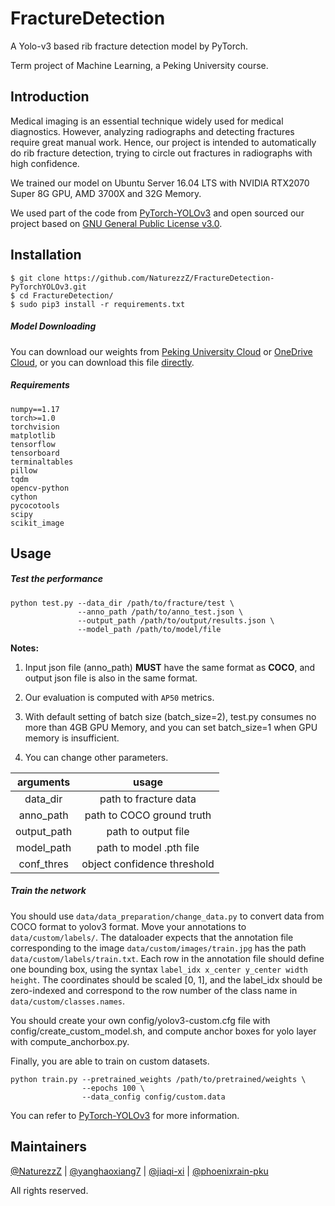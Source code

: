 # FractureDetection

A Yolo-v3 based rib fracture detection model by PyTorch.

Term project of Machine Learning, a Peking University course.

## Introduction

Medical imaging is an essential technique widely used for medical diagnostics. However, analyzing radiographs and detecting fractures require great manual work. Hence, our project is intended to automatically do rib fracture detection, trying to circle out fractures in radiographs with high confidence.

We trained our model on Ubuntu Server 16.04 LTS with NVIDIA RTX2070 Super 8G GPU, AMD 3700X and 32G Memory.  

We used part of the code from [PyTorch-YOLOv3](https://github.com/eriklindernoren/PyTorch-YOLOv3) and open sourced our project based on [GNU General Public License v3.0](https://raw.githubusercontent.com/NaturezzZ/FractureDetection-PyTorchYOLOv3/master/LICENSE).

## Installation

```
$ git clone https://github.com/NaturezzZ/FractureDetection-PyTorchYOLOv3.git
$ cd FractureDetection/
$ sudo pip3 install -r requirements.txt
```

##### Model Downloading

You can download our weights from [Peking University Cloud](https://disk.pku.edu.cn:443/link/4E0333B716CB2D7124ECFFA3624BEF3E) or [OneDrive Cloud](https://pkueducn-my.sharepoint.com/:u:/g/personal/zhengnaiqian_pku_edu_cn/EQPrYihpdNJOncFh7itykQYBw8knjsXMiyDT6t_NO5_DXg?e=hMaa8d), or you can download this file [directly](http://pub1806cloud.zhengnq.top:18060/index.php/s/jSNDWbPd2a4F5pL).

##### Requirements

```
numpy==1.17
torch>=1.0
torchvision
matplotlib
tensorflow
tensorboard
terminaltables
pillow
tqdm
opencv-python
cython
pycocotools
scipy
scikit_image
```

## Usage

##### Test the performance

```
python test.py --data_dir /path/to/fracture/test \
               --anno_path /path/to/anno_test.json \
               --output_path /path/to/output/results.json \
               --model_path /path/to/model/file
```

**Notes:**

1. Input json file (anno_path) **MUST** have the same format as **COCO**, and output json file is also in the  same format.

2. Our evaluation is computed with `AP50` metrics.

3. With default setting of batch size (batch_size=2), test.py consumes no more than 4GB GPU Memory, and you can set batch_size=1 when GPU memory is insufficient.

4. You can change other parameters.

|arguments|usage|
|:---:|:---:|
|data_dir|path to fracture data|
|anno_path|path to COCO ground truth|
|output_path|path to output file|
|model_path|path to model .pth file|
|conf_thres|object confidence threshold|

##### Train the network

You should use `data/data_preparation/change_data.py` to convert data from COCO format to yolov3 format. Move your annotations to `data/custom/labels/`. The dataloader expects that the annotation file corresponding to the image `data/custom/images/train.jpg` has the path `data/custom/labels/train.txt`. Each row in the annotation file should define one bounding box, using the syntax `label_idx x_center y_center width height`. The coordinates should be scaled [0, 1], and the label_idx should be zero-indexed and correspond to the row number of the class name in `data/custom/classes.names`.

You should create your own config/yolov3-custom.cfg file with config/create_custom_model.sh, and compute anchor boxes for yolo layer with compute_anchorbox.py.

Finally, you are able to train on custom datasets. 

```
python train.py --pretrained_weights /path/to/pretrained/weights \
                --epochs 100 \
                --data_config config/custom.data
```

You can refer to [PyTorch-YOLOv3](https://github.com/NaturezzZ/FractureDetection-PyTorchYOLOv3/blob/master/yolo_README.md) for more information.

## Maintainers

[@NaturezzZ](https://github.com/NaturezzZ) | [@yanghaoxiang7](https://github.com/yanghaoxiang7) | [@jiaqi-xi](https://github.com/jiaqi-xi) | [@phoenixrain-pku](https://github.com/phoenixrain-pku)

All rights reserved.
